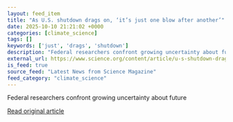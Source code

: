 ```yaml
---
layout: feed_item
title: "As U.S. shutdown drags on, ‘it’s just one blow after another’"
date: 2025-10-10 21:21:02 +0000
categories: [climate_science]
tags: []
keywords: ['just', 'drags', 'shutdown']
description: "Federal researchers confront growing uncertainty about future"
external_url: https://www.science.org/content/article/u-s-shutdown-drags-it-s-just-one-blow-after-another
is_feed: true
source_feed: "Latest News from Science Magazine"
feed_category: "climate_science"
---
```


Federal researchers confront growing uncertainty about future

[Read original article](https://www.science.org/content/article/u-s-shutdown-drags-it-s-just-one-blow-after-another)
